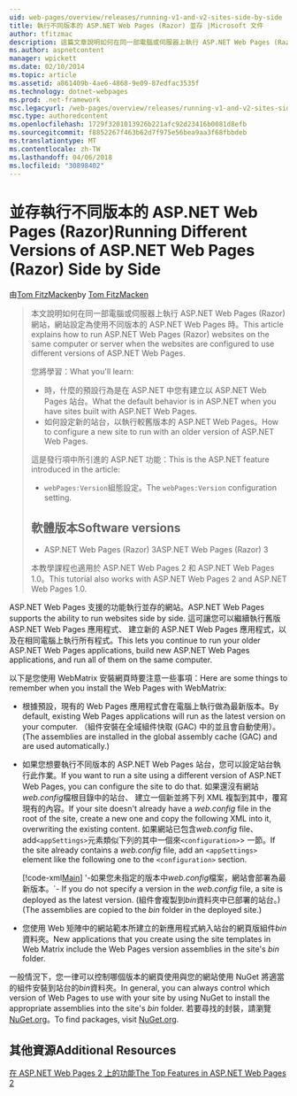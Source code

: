 ```yaml
---
uid: web-pages/overview/releases/running-v1-and-v2-sites-side-by-side
title: 執行不同版本的 ASP.NET Web Pages (Razor) 並存 |Microsoft 文件
author: tfitzmac
description: 這篇文章說明如何在同一部電腦或伺服器上執行 ASP.NET Web Pages (Razor) 網站，網站設定為使用不同版本時...
ms.author: aspnetcontent
manager: wpickett
ms.date: 02/10/2014
ms.topic: article
ms.assetid: a861409b-4ae6-4868-9e09-87edfac3535f
ms.technology: dotnet-webpages
ms.prod: .net-framework
msc.legacyurl: /web-pages/overview/releases/running-v1-and-v2-sites-side-by-side
msc.type: authoredcontent
ms.openlocfilehash: 1729f3201013926b221afc92d23416b0081d8efb
ms.sourcegitcommit: f8852267f463b62d7f975e56bea9aa3f68fbbdeb
ms.translationtype: MT
ms.contentlocale: zh-TW
ms.lasthandoff: 04/06/2018
ms.locfileid: "30898402"
---
```

<a name="running-different-versions-of-aspnet-web-pages-razor-side-by-side"></a><span data-ttu-id="a3eb3-103">並存執行不同版本的 ASP.NET Web Pages (Razor)</span><span class="sxs-lookup"><span data-stu-id="a3eb3-103">Running Different Versions of ASP.NET Web Pages (Razor) Side by Side</span></span>
====================
<span data-ttu-id="a3eb3-104">由[Tom FitzMacken](https://github.com/tfitzmac)</span><span class="sxs-lookup"><span data-stu-id="a3eb3-104">by [Tom FitzMacken](https://github.com/tfitzmac)</span></span>

> <span data-ttu-id="a3eb3-105">本文說明如何在同一部電腦或伺服器上執行 ASP.NET Web Pages (Razor) 網站，網站設定為使用不同版本的 ASP.NET Web Pages 時。</span><span class="sxs-lookup"><span data-stu-id="a3eb3-105">This article explains how to run ASP.NET Web Pages (Razor) websites on the same computer or server when the websites are configured to use different versions of ASP.NET Web Pages.</span></span>
> 
> <span data-ttu-id="a3eb3-106">您將學習：</span><span class="sxs-lookup"><span data-stu-id="a3eb3-106">What you'll learn:</span></span>
> 
> - <span data-ttu-id="a3eb3-107">時，什麼的預設行為是在 ASP.NET 中您有建立以 ASP.NET Web Pages 站台。</span><span class="sxs-lookup"><span data-stu-id="a3eb3-107">What the default behavior is in ASP.NET when you have sites built with ASP.NET Web Pages.</span></span>
> - <span data-ttu-id="a3eb3-108">如何設定新的站台，以執行較舊版本的 ASP.NET Web Pages。</span><span class="sxs-lookup"><span data-stu-id="a3eb3-108">How to configure a new site to run with an older version of ASP.NET Web Pages.</span></span>
>   
> 
> <span data-ttu-id="a3eb3-109">這是發行項中所引進的 ASP.NET 功能：</span><span class="sxs-lookup"><span data-stu-id="a3eb3-109">This is the ASP.NET feature introduced in the article:</span></span>
> 
> - <span data-ttu-id="a3eb3-110">`webPages:Version`組態設定。</span><span class="sxs-lookup"><span data-stu-id="a3eb3-110">The `webPages:Version` configuration setting.</span></span>
>   
> 
> ## <a name="software-versions"></a><span data-ttu-id="a3eb3-111">軟體版本</span><span class="sxs-lookup"><span data-stu-id="a3eb3-111">Software versions</span></span>
> 
> 
> - <span data-ttu-id="a3eb3-112">ASP.NET Web Pages (Razor) 3</span><span class="sxs-lookup"><span data-stu-id="a3eb3-112">ASP.NET Web Pages (Razor) 3</span></span>
>   
> 
> <span data-ttu-id="a3eb3-113">本教學課程也適用於 ASP.NET Web Pages 2 和 ASP.NET Web Pages 1.0。</span><span class="sxs-lookup"><span data-stu-id="a3eb3-113">This tutorial also works with ASP.NET Web Pages 2 and ASP.NET Web Pages 1.0.</span></span>


<span data-ttu-id="a3eb3-114">ASP.NET Web Pages 支援的功能執行並存的網站。</span><span class="sxs-lookup"><span data-stu-id="a3eb3-114">ASP.NET Web Pages supports the ability to run websites side by side.</span></span> <span data-ttu-id="a3eb3-115">這可讓您可以繼續執行舊版 ASP.NET Web Pages 應用程式、 建立新的 ASP.NET Web Pages 應用程式，以及在相同電腦上執行所有程式。</span><span class="sxs-lookup"><span data-stu-id="a3eb3-115">This lets you continue to run your older ASP.NET Web Pages applications, build new ASP.NET Web Pages applications, and run all of them on the same computer.</span></span>

<span data-ttu-id="a3eb3-116">以下是您使用 WebMatrix 安裝網頁時要注意一些事項：</span><span class="sxs-lookup"><span data-stu-id="a3eb3-116">Here are some things to remember when you install the Web Pages with WebMatrix:</span></span>

- <span data-ttu-id="a3eb3-117">根據預設，現有的 Web Pages 應用程式會在電腦上執行做為最新版本。</span><span class="sxs-lookup"><span data-stu-id="a3eb3-117">By default, existing Web Pages applications will run as the latest version on your computer.</span></span> <span data-ttu-id="a3eb3-118">（組件安裝在全域組件快取 (GAC) 中的並且會自動使用）。</span><span class="sxs-lookup"><span data-stu-id="a3eb3-118">(The assemblies are installed in the global assembly cache (GAC) and are used automatically.)</span></span>
- <span data-ttu-id="a3eb3-119">如果您想要執行不同版本的 ASP.NET Web Pages 站台，您可以設定站台執行此作業。</span><span class="sxs-lookup"><span data-stu-id="a3eb3-119">If you want to run a site using a different version of ASP.NET Web Pages, you can configure the site to do that.</span></span> <span data-ttu-id="a3eb3-120">如果還沒有網站*web.config*檔根目錄中的站台、 建立一個新並將下列 XML 複製到其中，覆寫現有的內容。</span><span class="sxs-lookup"><span data-stu-id="a3eb3-120">If your site doesn't already have a *web.config* file in the root of the site, create a new one and copy the following XML into it, overwriting the existing content.</span></span> <span data-ttu-id="a3eb3-121">如果網站已包含*web.config* file、 add`<appSettings>`元素類似下列的其中一個來`<configuration>`> 一節。</span><span class="sxs-lookup"><span data-stu-id="a3eb3-121">If the site already contains a *web.config* file, add an `<appSettings>` element like the following one to the `<configuration>` section.</span></span>

    [!code-xml[Main](running-v1-and-v2-sites-side-by-side/samples/sample1.xml)]
  <span data-ttu-id="a3eb3-122">'-如果您未指定的版本中*web.config*檔案，網站會部署為最新版本。</span><span class="sxs-lookup"><span data-stu-id="a3eb3-122">\`- If you do not specify a version in the *web.config* file, a site is deployed as the latest version.</span></span> <span data-ttu-id="a3eb3-123">(組件會複製到*bin*資料夾中已部署的站台。)</span><span class="sxs-lookup"><span data-stu-id="a3eb3-123">(The assemblies are copied to the *bin* folder in the deployed site.)</span></span>
- <span data-ttu-id="a3eb3-124">您使用 Web 矩陣中的網站範本所建立的新應用程式納入站台的網頁版組件*bin*資料夾。</span><span class="sxs-lookup"><span data-stu-id="a3eb3-124">New applications that you create using the site templates in Web Matrix include the Web Pages version assemblies in the site's *bin* folder.</span></span>

<span data-ttu-id="a3eb3-125">一般情況下，您一律可以控制哪個版本的網頁使用與您的網站使用 NuGet 將適當的組件安裝到站台的*bin*資料夾。</span><span class="sxs-lookup"><span data-stu-id="a3eb3-125">In general, you can always control which version of Web Pages to use with your site by using NuGet to install the appropriate assemblies into the site's *bin* folder.</span></span> <span data-ttu-id="a3eb3-126">若要尋找的封裝，請瀏覽[NuGet.org](http://NuGet.org)。</span><span class="sxs-lookup"><span data-stu-id="a3eb3-126">To find packages, visit [NuGet.org](http://NuGet.org).</span></span>

## <a name="additional-resources"></a><span data-ttu-id="a3eb3-127">其他資源</span><span class="sxs-lookup"><span data-stu-id="a3eb3-127">Additional Resources</span></span>

[<span data-ttu-id="a3eb3-128">在 ASP.NET Web Pages 2 上的功能</span><span class="sxs-lookup"><span data-stu-id="a3eb3-128">The Top Features in ASP.NET Web Pages 2</span></span>](top-features-in-web-pages-2.md)
